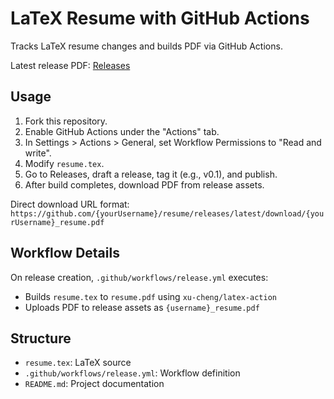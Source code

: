 ﻿# LaTeX Resume with GitHub Actions

Tracks LaTeX resume changes and builds PDF via GitHub Actions.

Latest release PDF: [Releases](https://github.com/vinaysurendran/resume/releases/latest)

## Usage

1. Fork this repository.
2. Enable GitHub Actions under the "Actions" tab.
3. In Settings > Actions > General, set Workflow Permissions to "Read and write".
4. Modify `resume.tex`.
5. Go to Releases, draft a release, tag it (e.g., v0.1), and publish.
6. After build completes, download PDF from release assets.

Direct download URL format:
`https://github.com/{yourUsername}/resume/releases/latest/download/{yourUsername}_resume.pdf`

## Workflow Details

On release creation, `.github/workflows/release.yml` executes:

- Builds `resume.tex` to `resume.pdf` using `xu-cheng/latex-action`
- Uploads PDF to release assets as `{username}_resume.pdf`

## Structure

- `resume.tex`: LaTeX source
- `.github/workflows/release.yml`: Workflow definition
- `README.md`: Project documentation